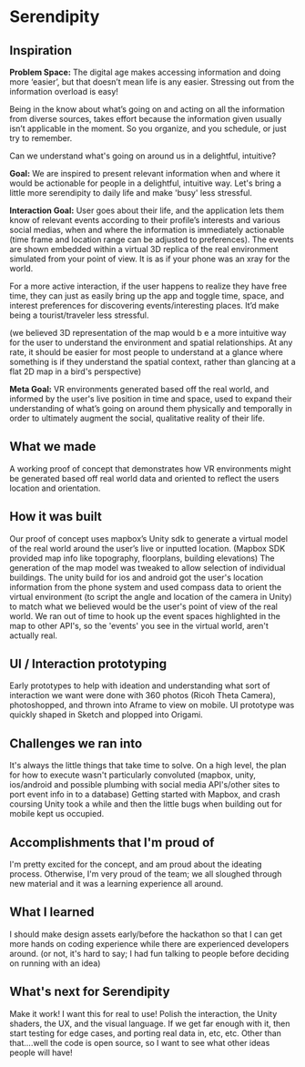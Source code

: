 # Serendipity

## Inspiration
**Problem Space:**
The digital age makes accessing information and doing more ‘easier’, but that doesn’t mean life is any easier.  Stressing out from the information overload is easy! 

Being in the know about what’s going on and acting on all the information from diverse sources, takes effort because the information given usually isn’t applicable in the moment. So you organize, and you schedule, or just try to remember. 

Can we understand what's going on around us in a delightful, intuitive?

**Goal:**
We are inspired to present relevant information when and where it would be actionable for people in a delightful, intuitive way. Let's bring a little more serendipity to daily life and make 'busy' less stressful.

**Interaction Goal:**
User goes about their life, and the application lets them know of relevant events according to their profile’s interests and various social medias, when and where the information is immediately actionable (time frame and location range can be adjusted to preferences). The events are shown embedded within a virtual 3D replica of the real environment simulated from your point of view. It is as if your phone was an xray for the world. 

For a more active interaction, if the user happens to realize they have free time, they can just as easily bring up the app and toggle time, space, and interest preferences for discovering events/interesting places. It’d make being a tourist/traveler less stressful.

(we believed 3D representation of the map would b e a more intuitive way for the user to understand the environment and spatial relationships. At any rate, it should be easier for most people to understand at a glance where something is if they understand the spatial context, rather than glancing at a flat 2D map in a bird's perspective)


**Meta Goal:** 
VR environments generated based off the real world, and informed by the user's live position in time and space, used to expand their understanding of what’s going on around them physically and temporally in order to ultimately augment the social, qualitative reality of their life.

## What we made
A working proof of concept that demonstrates how VR environments might be generated based off real world data and oriented to reflect the users location and orientation. 


## How it was built
Our proof of concept uses mapbox’s Unity sdk to generate a virtual model of the real world around the user’s live or inputted location. (Mapbox SDK provided map info like topography, floorplans, building elevations) The generation of the map model was tweaked to allow selection of individual buildings. The unity build for ios and android got the user's location information from the phone system and used compass data to orient the virtual environment (to script the angle and location of the camera in Unity) to match what we believed would be the user's point of view of the real world. We ran out of time to hook up the event spaces highlighted in the map to other API's, so the 'events' you see in the virtual world, aren't actually real.

## UI / Interaction prototyping
Early prototypes to help with ideation and understanding what sort of interaction we want were done with 360 photos (Ricoh Theta Camera), photoshopped, and thrown into Aframe to view on mobile. UI prototype was quickly shaped in Sketch and plopped into Origami.


## Challenges we ran into
It's always the little things that take time to solve. On a high level, the plan for how to execute wasn't particularly convoluted (mapbox, unity, ios/android and possible plumbing with social media API's/other sites to port event info in to a database) Getting started with Mapbox, and crash coursing Unity took a while and then the little bugs when building out for mobile kept us occupied.

## Accomplishments that I'm proud of
I'm pretty excited for the concept, and am proud about the ideating process. Otherwise, I'm very proud of the team;
we all sloughed through new material and it was a learning experience all around.

## What I learned
I should make design assets early/before the hackathon so that I can get more hands on coding experience while there are experienced developers around. (or not, it's hard to say; I had fun talking to people before deciding on running with an idea)

## What's next for Serendipity
Make it work! I want this for real to use! Polish the interaction, the Unity shaders, the UX, and the visual language. If we get far enough with it, then start testing for edge cases, and porting real data in, etc, etc.
Other than that....well the code is open source, so I want to see what other ideas people will have! 

